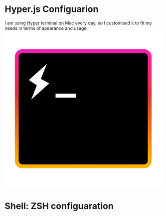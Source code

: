 # Hyper.js Configuarion

I am using [Hyper](https://hyper.is/) terminal on Mac every day, so I customised it to fit my needs in terms of apearance and usage.![hyper](readmeRresources/Hyper-1.png)




# Shell: ZSH configuaration
